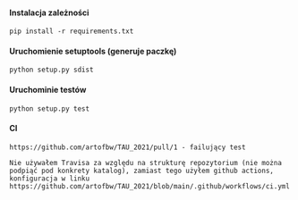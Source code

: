 #### Instalacja zależności

    pip install -r requirements.txt
    
    
#### Uruchomienie setuptools (generuje paczkę)

    python setup.py sdist
    

#### Uruchominie testów

    python setup.py test
    
    
    
#### CI

    https://github.com/artofbw/TAU_2021/pull/1 - failujący test
    
    Nie używałem Travisa za względu na strukturę repozytorium (nie można podpiąć pod konkrety katalog), zamiast tego użyłem github actions, konfiguracja w linku 
    https://github.com/artofbw/TAU_2021/blob/main/.github/workflows/ci.yml
